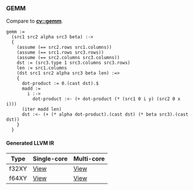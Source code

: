 ### GEMM
Compare to **[cv::gemm](http://docs.opencv.org/modules/core/doc/operations_on_arrays.html#gemm)**.

    gemm :=
      (src1 src2 alpha src3 beta) :->
      {
        (assume (== src2.rows src1.columns))
        (assume (== src1.rows src3.rows))
        (assume (== src2.columns src3.columns))
        dst := (src3.type 1 src3.columns src3.rows)
        len := src1.columns
        (dst src1 src2 alpha src3 beta len) :=>
        {
          dot-product := 0.(cast dst).$
          madd :=
            i :->
              dot-product :<- (+ dot-product (* (src1 0 i y) (src2 0 x i)))
          (iter madd len)
          dst :<- (+ (* alpha dot-product).(cast dst) (* beta src3).(cast dst))
        }
      }

#### Generated LLVM IR
| Type   | Single-core | Multi-core |
|--------|-------------|------------|
| f32XY  | [View](https://raw.githubusercontent.com/biometrics/likely/gh-pages/ir/benchmarks/gemm_f32XY__f32XY_f32XY_f64_f32XY_f64_.ll) | [View](https://raw.githubusercontent.com/biometrics/likely/gh-pages/ir/benchmarks/gemm_f32XY__f32XY_f32XY_f64_f32XY_f64__m.ll) |
| f64XY  | [View](https://raw.githubusercontent.com/biometrics/likely/gh-pages/ir/benchmarks/gemm_f64XY__f64XY_f64XY_f64_f64XY_f64_.ll) | [View](https://raw.githubusercontent.com/biometrics/likely/gh-pages/ir/benchmarks/gemm_f64XY__f64XY_f64XY_f64_f64XY_f64__m.ll) |
